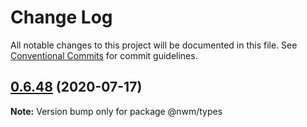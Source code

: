 # Change Log

All notable changes to this project will be documented in this file.
See [Conventional Commits](https://conventionalcommits.org) for commit guidelines.

## [0.6.48](https://ssh.dev.azure.com/v3/NWMProject/NWM%20Cloud/NWM-Cloud/compare/v0.6.46...v0.6.48) (2020-07-17)

**Note:** Version bump only for package @nwm/types
